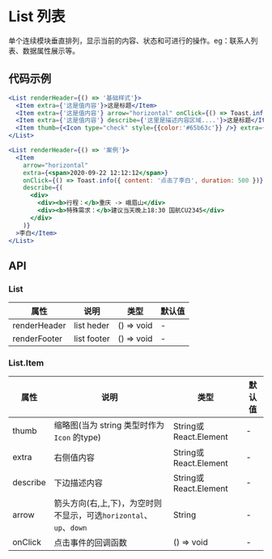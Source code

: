 
# List 列表

单个连续模块垂直排列，显示当前的内容、状态和可进行的操作。eg：联系人列表、数据属性展示等。

## 代码示例
```jsx
<List renderHeader={() => '基础样式'}>
  <Item extra={'这是值内容'}>这是标题</Item>
  <Item extra={'这是值内容'} arrow="horizontal" onClick={() => Toast.info({ content: '这是列表链接', duration: 500 })}>这是标题</Item>
  <Item extra={'这是值内容'} describe={'这里是描述内容区域....'}>这是标题</Item>
  <Item thumb={<Icon type="check" style={{color:'#65b63c'}} />} extra={'这是值内容'} describe={'这里是描述内容区域....这里是描述内容这里是描述内容这里是描述内容这里是描述内容这里是描述内容这里是描述内容这里是描述内容这里是描述内容这里是描述内容这里是描述内容这里是描述内容这里是描述内容'}>Title</Item>
</List>

<List renderHeader={() => '案例'}>
  <Item
    arrow="horizontal"
    extra={<span>2020-09-22 12:12:12</span>}
    onClick={() => Toast.info({ content: '点击了李白', duration: 500 })}
    describe={(
      <div>
        <div><b>行程：</b>重庆 -> 峨眉山</div>
        <div><b>特殊需求：</b>建议当天晚上18:30 国航CU2345</div>
      </div>
    )}
  >李白</Item>
</List>
```

## API

### List

属性 | 说明 | 类型 | 默认值
----|-----|------|------
| renderHeader       | list heder  | () => void |  -  |
| renderFooter       | list footer  | () => void |  -  |

### List.Item

属性 | 说明 | 类型 | 默认值
----|-----|------|------
| thumb | 缩略图(当为 string 类型时作为 `Icon` 的type) | String或React.Element | - |
| extra | 右侧值内容 | String或React.Element | - |
| describe | 下边描述内容 | String或React.Element | - |
| arrow | 箭头方向(右,上,下)，为空时则不显示，可选`horizontal`、`up`、`down` | String | - |
| onClick | 点击事件的回调函数 | () => void | - |

<!-- | wrap    | 是否换行，默认情况下，文字超长会被隐藏， | Boolean  | `false`  | -->